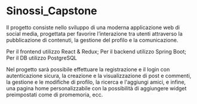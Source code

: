 # Sinossi_Capstone

Il progetto consiste nello sviluppo di una moderna applicazione web di social media,
progettata per favorire l’interazione tra utenti attraverso la pubblicazione di contenuti,
la gestione del profilo e la comunicazione.

Per il frontend utilizzo React & Redux;
Per il backend utilizzo Spring Boot;
Per il DB utilizzo PostgreSQL

Nel progetto sarà possibile effettuare la registrazione e il login con autenticazione sicura, la creazione e
la visualizzazione di post e commenti, la gestione e le modifiche di profilo, la ricerca e l'aggiungi amici, e infine, una pagina home
personalizzabile con la possibilità di aggiungere widget preimpostati come di promemoria, ecc.

